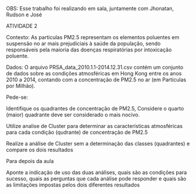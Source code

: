 OBS: Esse trabalho foi realizando em sala, juntamente com Jhonatan, Rudson e José

ATIVIDADE 2

Contexto: As particulas PM2.5 representam os elementos poluentes em
suspensão no ar mais prejudiciais à saúde da população, sendo responsáveis
pela maioria das doenças respiratórias por intoxicação poluente.

Dados: O arquivo PRSA_data_2010.1.1-2014.12.31.csv contém um conjunto
de dados sobre as condições atmosféricas em Hong Kong entre os anos 2010
a 2014, contando com a concentração de PM2.5 no ar (em Partículas por
Milhão).

Pede-se:

Identifique os quadrantes de concentração de PM2.5, Considere o
quarto (maior) quadrante deve ser considerado o mais nocivo.

Utilize analise de Cluster para determinar as características atmosféricas
para cada condição (qudrante) de concentração de PM2.5

Realize a análise de Cluster sem a determinação das classes (quadrantes)
e compare os dois resultados

Para depois da aula

Aponte a indicação de uso das duas análises, quais são as condições para
sucesso, quais as perguntas que cada análise pode responder e quais são
as limitações impostas pelos dois diferentes resultados